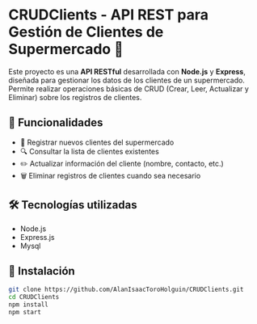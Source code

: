 # CRUDClients - API REST para Gestión de Clientes de Supermercado 🛒

Este proyecto es una **API RESTful** desarrollada con **Node.js** y **Express**, diseñada para gestionar los datos de los clientes de un supermercado. Permite realizar operaciones básicas de CRUD (Crear, Leer, Actualizar y Eliminar) sobre los registros de clientes.

## 🧾 Funcionalidades

- 📄 Registrar nuevos clientes del supermercado
- 🔍 Consultar la lista de clientes existentes
- ✏️ Actualizar información del cliente (nombre, contacto, etc.)
- 🗑️ Eliminar registros de clientes cuando sea necesario

## 🛠️ Tecnologías utilizadas

- Node.js
- Express.js
- Mysql

## 🚀 Instalación

```bash
git clone https://github.com/AlanIsaacToroHolguin/CRUDClients.git
cd CRUDClients
npm install
npm start
